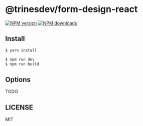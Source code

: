 # @trinesdev/form-design-react

[![NPM version](https://img.shields.io/npm/v/@trinesdev/form-design-react.svg?style=flat)](https://npmjs.org/package/@trinesdev/form-design-react)
[![NPM downloads](http://img.shields.io/npm/dm/@trinesdev/form-design-react.svg?style=flat)](https://npmjs.org/package/@trinesdev/form-design-react)

## Install

```bash
$ yarn install
```

```bash
$ npm run dev
$ npm run build
```

## Options

TODO

## LICENSE

MIT
